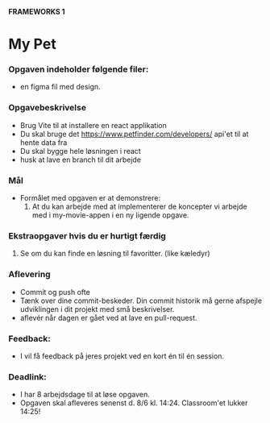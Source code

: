 **FRAMEWORKS 1**

# My Pet 
### **Opgaven indeholder følgende filer:**
- en figma fil med design.

### **Opgavebeskrivelse**
- Brug Vite til at installere en react applikation
- Du skal bruge det https://www.petfinder.com/developers/ api'et til at hente data fra
- Du skal bygge hele løsningen i react
- husk at lave en branch til dit arbejde

### **Mål**
- Formålet med opgaven er at demonstrere: 
  1. At du kan arbejde med at implementerer de koncepter vi arbejde med i my-movie-appen i en ny ligende opgave.
  
### **Ekstraopgaver hvis du er hurtigt færdig**
  1. Se om du kan finde en løsning til favoritter. (like kæledyr)

### **Aflevering**
- Commit og push ofte
- Tænk over dine commit-beskeder. Din commit historik må gerne afspejle udviklingen i dit projekt med små beskrivelser. 
- aflevér når dagen er gået ved at lave en pull-request.

### **Feedback**: 
- I vil få feedback på jeres projekt ved en kort én til én session.

### **Deadlink**:
- I har 8 arbejdsdage til at løse opgaven. 
- Opgaven skal afleveres senenst d. 8/6 kl. 14:24. Classroom'et lukker 14:25!
